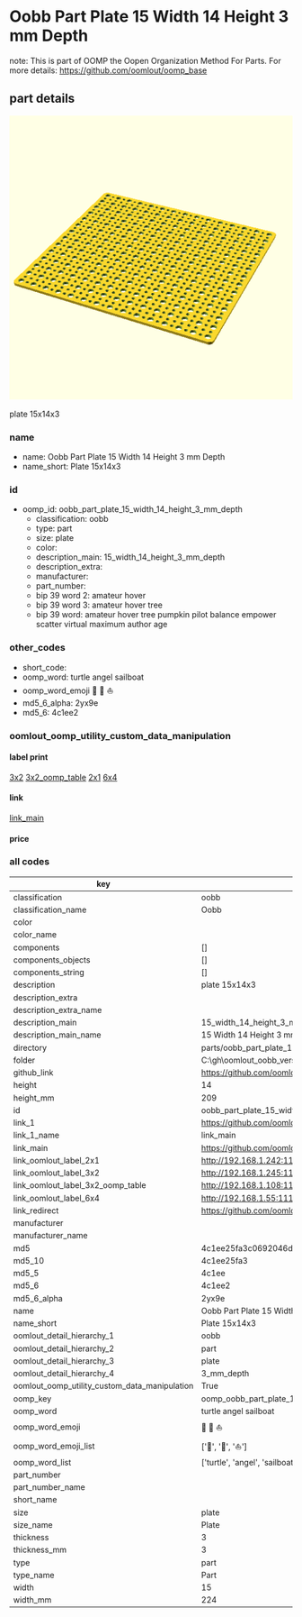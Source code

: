 # Oobb Part Plate 15 Width 14 Height 3 mm Depth  

note: This is part of OOMP the Oopen Organization Method For Parts. For more details: https://github.com/oomlout/oomp_base

##  part details
  

[![](3dpr.png)](3dpr.png)

plate 15x14x3



### name
* name: Oobb Part Plate 15 Width 14 Height 3 mm Depth
* name_short: Plate 15x14x3 
### id
* oomp_id: oobb_part_plate_15_width_14_height_3_mm_depth
  * classification: oobb
  * type: part
  * size: plate
  * color: 
  * description_main: 15_width_14_height_3_mm_depth
  * description_extra: 
  * manufacturer: 
  * part_number: 
  * bip 39 word 2: amateur hover
  * bip 39 word 3: amateur hover tree
  * bip 39 word: amateur hover tree pumpkin pilot balance empower scatter virtual maximum author age

### other_codes
* short_code: 
* oomp_word: turtle angel sailboat
* oomp_word_emoji :turtle: :angel: :sailboat:
* md5_6_alpha: 2yx9e
* md5_6: 4c1ee2






### oomlout_oomp_utility_custom_data_manipulation
#### label print
[3x2](http://192.168.1.245:1112/?label=oomp%202yx9e)
[3x2_oomp_table](http://192.168.1.108:1112/?label=oomp%202yx9e)
[2x1](http://192.168.1.242:1112/?label=oomp%202yx9e)
[6x4](http://192.168.1.55:1112/?label=oomp%202yx9e)    

#### link

[link_main](https://github.com/oomlout/oomlout_oobb_version_4_generated_parts/tree/main/navigation_oomp/oobb/part/plate/15_width_14_height_3_mm_depth/part)                              

#### price







### all codes 
| key | value |  
| --- | --- |  
| classification | oobb |  
| classification_name | Oobb |  
| color |  |  
| color_name |  |  
| components | [] |  
| components_objects | [] |  
| components_string | [] |  
| description | plate 15x14x3 |  
| description_extra |  |  
| description_extra_name |  |  
| description_main | 15_width_14_height_3_mm_depth |  
| description_main_name | 15 Width 14 Height 3 mm Depth |  
| directory | parts/oobb_part_plate_15_width_14_height_3_mm_depth |  
| folder | C:\gh\oomlout_oobb_version_4_generated_parts\parts\oobb_part_plate_15_width_14_height_3_mm_depth |  
| github_link | https://github.com/oomlout/oomlout_oomp_part_src/tree/main/parts/oobb_part_plate_15_width_14_height_3_mm_depth |  
| height | 14 |  
| height_mm | 209 |  
| id | oobb_part_plate_15_width_14_height_3_mm_depth |  
| link_1 | https://github.com/oomlout/oomlout_oobb_version_4_generated_parts/tree/main/navigation_oomp/oobb/part/plate/15_width_14_height_3_mm_depth/part |  
| link_1_name | link_main |  
| link_main | https://github.com/oomlout/oomlout_oobb_version_4_generated_parts/tree/main/navigation_oomp/oobb/part/plate/15_width_14_height_3_mm_depth/part |  
| link_oomlout_label_2x1 | http://192.168.1.242:1112/?label=oomp%202yx9e |  
| link_oomlout_label_3x2 | http://192.168.1.245:1112/?label=oomp%202yx9e |  
| link_oomlout_label_3x2_oomp_table | http://192.168.1.108:1112/?label=oomp%202yx9e |  
| link_oomlout_label_6x4 | http://192.168.1.55:1112/?label=oomp%202yx9e |  
| link_redirect | https://github.com/oomlout/oomlout_oobb_version_4_generated_parts/tree/main/parts/oobb_plate_15_14_03 |  
| manufacturer |  |  
| manufacturer_name |  |  
| md5 | 4c1ee25fa3c0692046d27adbcfdb983d |  
| md5_10 | 4c1ee25fa3 |  
| md5_5 | 4c1ee |  
| md5_6 | 4c1ee2 |  
| md5_6_alpha | 2yx9e |  
| name | Oobb Part Plate 15 Width 14 Height 3 mm Depth |  
| name_short | Plate 15x14x3  |  
| oomlout_detail_hierarchy_1 | oobb |  
| oomlout_detail_hierarchy_2 | part |  
| oomlout_detail_hierarchy_3 | plate |  
| oomlout_detail_hierarchy_4 | 3_mm_depth |  
| oomlout_oomp_utility_custom_data_manipulation | True |  
| oomp_key | oomp_oobb_part_plate_15_width_14_height_3_mm_depth |  
| oomp_word | turtle angel sailboat |  
| oomp_word_emoji | :turtle: :angel: :sailboat: |  
| oomp_word_emoji_list | [':turtle:', ':angel:', ':sailboat:'] |  
| oomp_word_list | ['turtle', 'angel', 'sailboat'] |  
| part_number |  |  
| part_number_name |  |  
| short_name |  |  
| size | plate |  
| size_name | Plate |  
| thickness | 3 |  
| thickness_mm | 3 |  
| type | part |  
| type_name | Part |  
| width | 15 |  
| width_mm | 224 |  
